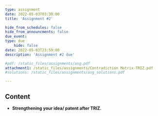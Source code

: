 ```yaml
---
type: assignment
date: 2022-05-03T03:30:00
title: 'Assignment #2'

hide_from_schedules: false
hide_from_announcments: false
due_event:
type: due
    hide: false
date: 2022-05-03T23:59:00
description: 'Assignment #2 due'

#pdf: /static_files/assignments/asg.pdf
attachment1: /static_files/assignments/Contradiction Matrix-TRIZ.pdf
#solutions: /static_files/assignments/asg_solutions.pdf

---
```

## Content
- **Strengthening your idea/ patent after TRIZ.**


